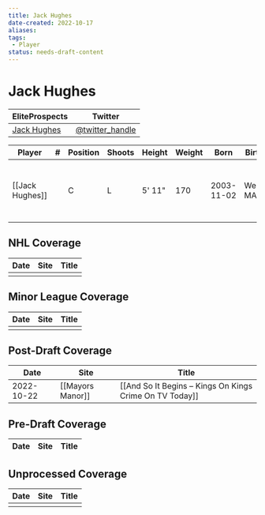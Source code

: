 ```yaml
---
title: Jack Hughes
date-created: 2022-10-17
aliases: 
tags:
 - Player
status: needs-draft-content
---
```


# Jack Hughes

| EliteProspects                                                          | Twitter                                 |
| ----------------------------------------------------------------------- | --------------------------------------- |
| [Jack Hughes](https://www.eliteprospects.com/player/617526/jack-hughes) | [@twitter_handle](https://twitter.com/) |

| Player          | \#  | Position | Shoots | Height | Weight | Born       | Birthplace        | Draft                       |
| --------------- | --- | -------- | ------ | ------ | ------ | ---------- | ----------------- | --------------------------- |
| [[Jack Hughes]] |     | C        | L      | 5' 11" | 170    | 2003-11-02 | Westwood, MA, USA | LAK 2nd RD 2022, 51 overall | 



## NHL  Coverage
| Date | Site | Title |
| ---- | ---- | ----- |
|      |      |       |



## Minor League Coverage
| Date | Site | Title |
| ---- | ---- | ----- |
|      |      |       |



## Post-Draft Coverage
| Date | Site | Title |
| ---- | ---- | ----- |
| 2022-10-22 | [[Mayors Manor]] | [[And So It Begins – Kings On Kings Crime On TV Today]]                                                                                   |



## Pre-Draft Coverage
| Date       | Site                  | Title                                                                                                                          |
| ---------- | --------------------- | ------------------------------------------------------------------------------------------------------------------------------ |


## Unprocessed Coverage
| Date | Site | Title |
| ---- | ---- | ----- |
|      |      |       |
